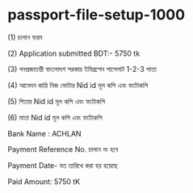 # passport-file-setup-1000



(1) চালান ফরম

(2) Application submitted  BDT:- 5750 tk

(3) গনপ্রজাতন্তী বাংলােদশ সরকার  ইমিগ্রশেন পাসেপাট 1-2-3 পাতা

 (4) আবেদন কারি নিজ ভোটার Nid id মূল কপি এবং ফটোকপি

 (5) পিতার Nid id মূল কপি এবং ফটোকপি
 
 (6) মাতা Nid id মূল কপি এবং ফটোকপি




 
 Bank Name : ACHLAN
 

 Payment Reference No. চালান নং হবে
 

 Payment Date- যত তারিখে করা হয় হয়েছে
 
 
 Paid Amount: 5750 tK
